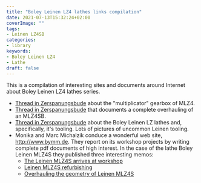 ```yaml
---
title: "Boley Leinen LZ4 lathes links compilation"
date: 2021-07-13T15:32:24+02:00
coverImage: ""
tags:
- Leinen LZ4SB
categories:
- library
keywords:
- Boley Leinen LZ4
- Lathe
draft: false
---
```


This is a compilation of interesting sites and documents around
Internet about Boley Leinen LZ4 lathes series.

<!--more-->

* [Thread in Zerspanungsbude](https://forum.zerspanungsbude.net/viewtopic.php?f=47&t=50437&start=30) about the "multiplicator" gearbox of MLZ4.
* [Thread in  Zerspanungsbude](https://forum.zerspanungsbude.net/viewtopic.php?f=44&t=28149)
  that documents a complete overhauling of an MLZ4SB.
* [Thread in
  Zerspanungsbude](https://forum.zerspanungsbude.net/viewtopic.php?f=10&t=43517)
  about the Boley Leinen LZ lathes and, specifically, it's
  tooling. Lots of pictures of uncommon Leinen tooling.
* Monika and Marc Michalzik conduce a wonderful web site,
  http://www.bymm.de. They report on its workshop projects by writing
  complete pdf documents of high interest. In the case of the lathe
  Boley Leinen MLZ4S they published three interesting memos:
  * [The Leinen MLZ4S arrives at workshop](http://www.bymm.de/documents/54/Welcome_Leinen_MLZ4S_V1_4.pdf)
  * [Leinen MLZ4S refurbishing](http://www.bymm.de/documents/55/Restauration_Leinen_MLZ4S_V1_16_Teil2.pdf)
  * [Overhauling the geometry of Leinen MLZ4S](http://www.bymm.de/documents/59/Restauration_Leinen_MLZ4S_V1_49_Teil3_small.pdf)
